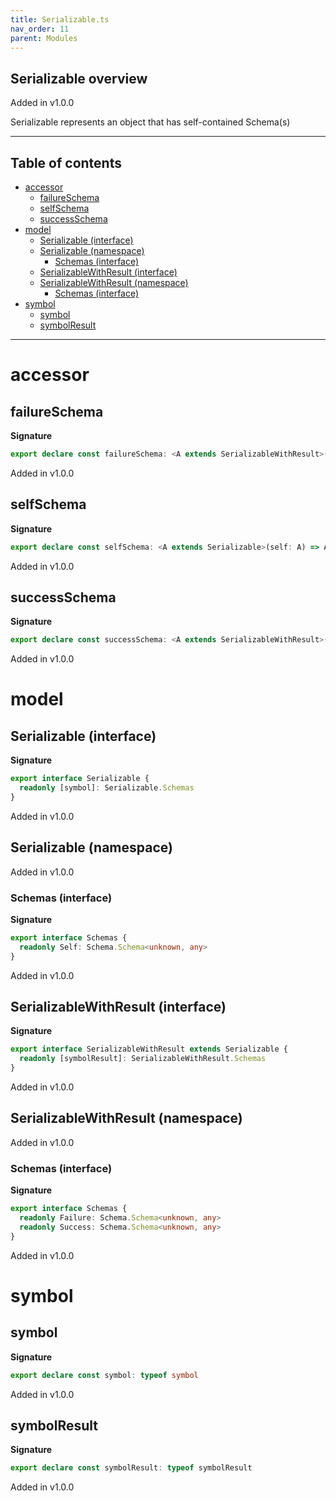 ```yaml
---
title: Serializable.ts
nav_order: 11
parent: Modules
---
```


## Serializable overview

Added in v1.0.0

Serializable represents an object that has self-contained Schema(s)

---

<h2 class="text-delta">Table of contents</h2>

- [accessor](#accessor)
  - [failureSchema](#failureschema)
  - [selfSchema](#selfschema)
  - [successSchema](#successschema)
- [model](#model)
  - [Serializable (interface)](#serializable-interface)
  - [Serializable (namespace)](#serializable-namespace)
    - [Schemas (interface)](#schemas-interface)
  - [SerializableWithResult (interface)](#serializablewithresult-interface)
  - [SerializableWithResult (namespace)](#serializablewithresult-namespace)
    - [Schemas (interface)](#schemas-interface-1)
- [symbol](#symbol)
  - [symbol](#symbol-1)
  - [symbolResult](#symbolresult)

---

# accessor

## failureSchema

**Signature**

```ts
export declare const failureSchema: <A extends SerializableWithResult>(self: A) => A[typeof symbolResult]["Failure"]
```

Added in v1.0.0

## selfSchema

**Signature**

```ts
export declare const selfSchema: <A extends Serializable>(self: A) => A[typeof symbol]["Self"]
```

Added in v1.0.0

## successSchema

**Signature**

```ts
export declare const successSchema: <A extends SerializableWithResult>(self: A) => A[typeof symbolResult]["Success"]
```

Added in v1.0.0

# model

## Serializable (interface)

**Signature**

```ts
export interface Serializable {
  readonly [symbol]: Serializable.Schemas
}
```

Added in v1.0.0

## Serializable (namespace)

Added in v1.0.0

### Schemas (interface)

**Signature**

```ts
export interface Schemas {
  readonly Self: Schema.Schema<unknown, any>
}
```

Added in v1.0.0

## SerializableWithResult (interface)

**Signature**

```ts
export interface SerializableWithResult extends Serializable {
  readonly [symbolResult]: SerializableWithResult.Schemas
}
```

Added in v1.0.0

## SerializableWithResult (namespace)

Added in v1.0.0

### Schemas (interface)

**Signature**

```ts
export interface Schemas {
  readonly Failure: Schema.Schema<unknown, any>
  readonly Success: Schema.Schema<unknown, any>
}
```

Added in v1.0.0

# symbol

## symbol

**Signature**

```ts
export declare const symbol: typeof symbol
```

Added in v1.0.0

## symbolResult

**Signature**

```ts
export declare const symbolResult: typeof symbolResult
```

Added in v1.0.0
